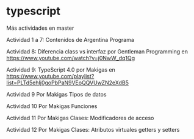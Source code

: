 # typescript

Más actividades en master

Actividad 1 a 7: 
    Contenidos de Argentina Programa

Actividad 8:
    Diferencia class vs interfaz por Gentleman Programming en https://www.youtube.com/watch?v=j0NwW_dq1Qg
    
Actividad 9: 
    TypeScript 4.0 por Makigas en https://www.youtube.com/playlist?list=PLTd5ehIj0goPbPaN9VEoQQVUwZN2eXdB5

Actividad 9 Por Makigas
    Tipos de datos

Actividad 10 Por Makigas
    Funciones

Actividad 11 Por Makigas
    Clases: Modificadores de acceso

Actividad 12 Por Makigas
    Clases: Atributos virtuales getters y setters

